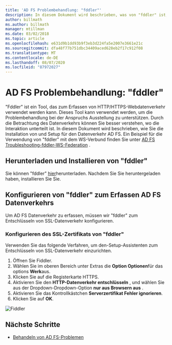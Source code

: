 ```yaml
---
title: 'AD FS Problembehandlung: "fddler"'
description: In diesem Dokument wird beschrieben, was von "fddler" ist, und wie Sie "fddler" installieren und konfigurieren, um Probleme mit der AD FS
author: billmath
ms.author: billmath
manager: mtillman
ms.date: 03/02/2018
ms.topic: article
ms.openlocfilehash: e631d9b1dd93b9f3eb3d224fa5e2007e3661e21c
ms.sourcegitcommit: dfa48f77b751dbc34409aced628eb2f17c912f08
ms.translationtype: MT
ms.contentlocale: de-DE
ms.lasthandoff: 08/07/2020
ms.locfileid: "87972027"
---
```

# <a name="ad-fs-troubleshooting---fiddler"></a>AD FS Problembehandlung: "fddler"
"Fddler" ist ein Tool, das zum Erfassen von HTTP/HTTPS-Webdatenverkehr verwendet werden kann.  Dieses Tool kann verwendet werden, um die Problembehandlung bei der Anspruchs Ausstellung zu unterstützen.  Durch die Betrachtung des Datenverkehrs können Sie besser verstehen, wo die Interaktion unterteilt ist.  In diesem Dokument wird beschrieben, wie Sie die Installation von und Setup für den Datenverkehr AD FS.  Ein Beispiel für die Verwendung von "fddler" mit dem WS-Verbund finden Sie unter [AD FS Troubleshooting-fddler-WS-Federation](ad-fs-tshoot-fiddler-ws-fed.md) .

## <a name="download-and-install-fiddler"></a>Herunterladen und Installieren von "fddler"
Sie können "fddler" [hier](https://www.telerik.com/download/fiddler)herunterladen.  Nachdem Sie Sie heruntergeladen haben, installieren Sie Sie.

## <a name="configure-fiddler-to-capture-ad-fs-traffic"></a>Konfigurieren von "fddler" zum Erfassen AD FS Datenverkehrs
Um AD FS Datenverkehr zu erfassen, müssen wir "fddler" zum Entschlüsseln von SSL-Datenverkehr konfigurieren.

### <a name="configure-the-fiddler-ssl-certificate"></a>Konfigurieren des SSL-Zertifikats von "fddler"
 Verwenden Sie das folgende Verfahren, um den-Setup-Assistenten zum Entschlüsseln von SSL-Datenverkehr einzurichten.

1.  Öffnen Sie Fiddler.
2.  Wählen Sie im oberen Bereich unter Extras die **Option Optionen**für das options **Werk**aus.
3.  Klicken Sie auf die Registerkarte HTTPS.
4.  Aktivieren Sie den **HTTP-Datenverkehr entschlüsseln** , und wählen Sie aus der Dropdown-Dropdown-Option **nur aus Browsern aus** .
5.  Aktivieren Sie das Kontrollkästchen **Serverzertifikat Fehler ignorieren**.
6.  Klicken Sie auf **OK**.

![Fiddler](media/ad-fs-tshoot-fiddler/fiddler1.png)

## <a name="next-steps"></a>Nächste Schritte

- [Behandeln von AD FS-Problemen](ad-fs-tshoot-overview.md)